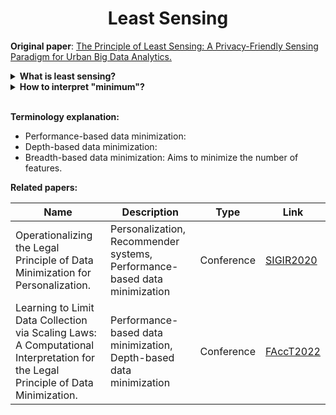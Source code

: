 <h1 align="center">
  <b>Least Sensing</b><br>
</h1>

**Original paper**: [The Principle of Least Sensing: A Privacy-Friendly Sensing Paradigm for Urban Big Data Analytics.](https://dl.acm.org/doi/abs/10.1145/3522696)

<details>
<summary><strong>What is least sensing?</strong></summary>
<em>When conducting urban big data analysis involving personal data, a data processing entity must sense and collect only the minimum information necessary for the specified analysis purpose.</em>
</details>

<details>
<summary><strong>How to interpret "minimum"?</strong></summary>
The first and perhaps most intuitive explanation of minimum is on the <em>data quantity</em>, i.e., sensing the smallest amount of data required for the purpose. Actually, other interpretations exist, such as <em>data precision</em>, <em>data sensitivity</em>, and <em>data predictability</em>.
</details>
<br/>

**Terminology explanation:**
+ Performance-based data minimization:
+ Depth-based data minimization:
+ Breadth-based data minimization: Aims to minimize the number of features.

**Related papers:**

| Name        | Description | Type        | Link        |
| ----------- | ----------- | ----------- | ----------- |
| Operationalizing the Legal Principle of Data Minimization for Personalization. | Personalization, Recommender systems, Performance-based data minimization | Conference | [SIGIR2020](https://dl.acm.org/doi/abs/10.1145/3397271.3401034) |
| Learning to Limit Data Collection via Scaling Laws: A Computational Interpretation for the Legal Principle of Data Minimization. | Performance-based data minimization, Depth-based data minimization | Conference | [FAccT2022](https://dl.acm.org/doi/abs/10.1145/3531146.3533148) |

<!-- #### Data precision

#### Data sensitivity

#### Data predictability -->